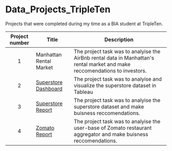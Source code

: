 # Data_Projects_TripleTen
Projects that were completed during my time as a BIA student at TripleTen. 


| Project number | Title | Description |
| :-----------: | ----------- |----------- |
| 1 | Manhattan Rental Market| The project task was to analyise the AirBnb rental data in Manhattan's rental market and make reccomendations to investors. |
| 2 | [Superstore Dashboard](SuperstoreDashboard/Read-Me_Superstore-Dashboard.md) | The project task was to analyise and visualize the superstore dataset in Tableau |
| 3 | [Superstore Report](Superstore/read-me_superstore.md) | The project task was to analyise the superstore dataset and make buisness reccomendations. |
| 4 | [Zomato Report](https://github.com/couign/Data_Projects_TripleTen/blob/main/Zomato) | The project task was to analyise the user-base of Zomato restaurant aggregator and make buisness reccomendations. |
